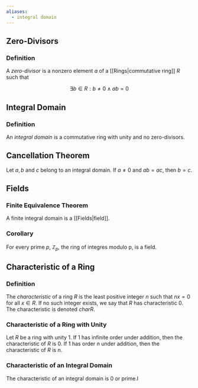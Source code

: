 ```yaml
---
aliases:
  - integral domain
---
```

## Zero-Divisors
### Definition
A _zero-divisor_ is a nonzero element $a$ of a [[Rings|commutative ring]] $R$ such that

$$\exists b\in R: b\neq 0 \land ab = 0$$


## Integral Domain
### Definition
An _integral domain_ is a commutative ring with unity and no zero-divisors.


## Cancellation Theorem
Let $a, b$ and $c$ belong to an integral domain. If $a \neq 0$ and $ab = ac$, then $b = c$.

## Fields
### Finite Equivalence Theorem
A finite integral domain is a [[Fields|field]].

### Corollary
For every prime $p$, $\mathbb{Z}_p$, the ring of integres modulo p, is a field.

## Characteristic of a Ring
### Definition
The _characteristic_ of a ring $R$ is the least positive integer $n$ such that $nx = 0$ for all $x \in R$. If no such integer exists, we say that $R$ has characteristic $0$. The characteristic is denoted $char R$.

### Characteristic of a Ring with Unity
Let $R$ be a ring with unity $1$. If $1$ has infinite order under addition, then the characteristic of $R$ is $0$. If $1$ has order $n$ under addition, then the characteristic of $R$ is $n$.

### Characteristic of an Integral Domain
The characteristic of an integral domain is $0$ or prime.l